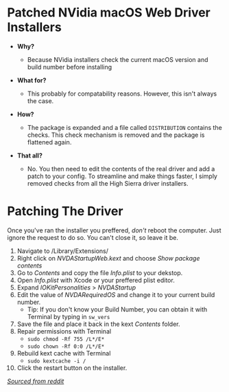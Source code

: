 # Patched NVidia macOS Web Driver Installers

* **Why?**
    * Because NVidia installers check the current macOS version and build number before installing

* **What for?**
    * This probably for compatability reasons. However, this isn't always the case.

* **How?**
    * The package is expanded and a file called `DISTRIBUTION` contains the checks. This check mechanism is removed and the package is flattened again.

* **That all?**
    * No. You then need to edit the contents of the real driver and add a patch to your config. To streamline and make things faster, I simply removed checks from all the High Sierra driver installers.
    
# Patching The Driver

Once you've ran the installer you preffered, *don't* reboot the computer. Just ignore the request to do so. You can't close it, so leave it be.

1. Navigate to /Library/Extensions/
2. Right click on *NVDAStartupWeb.kext* and choose *Show package contents*
3. Go to *Contents* and copy the file *Info.plist* to your dekstop.
4. Open *Info.plist* with Xcode or your preffered plist editor.
5. Expand *IOKitPersonalities* > *NVDAStartup*
6. Edit the value of *NVDARequiredOS* and change it to your current build number.
    * Tip: If you don't know your Build Number, you can obtain it with Terminal by typing in `sw_vers`
7. Save the file and place it back in the kext *Contents* folder.
8. Repair permissions with Terminal
    * `sudo chmod -Rf 755 /L*/E*`
    * `sudo chown -Rf 0:0 /L*/E*`
9. Rebuild kext cache with Terminal
    * `sudo kextcache -i /`
10. Click the restart button on the installer.

[*Sourced from reddit*](https://www.reddit.com/r/hackintosh/comments/7sr4vv/nvidia_web_drivers_and_you_a_patching_guide_for/)
